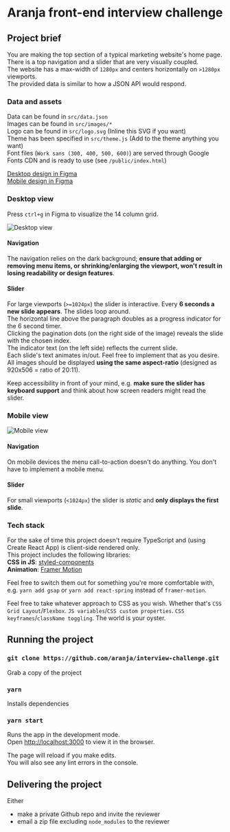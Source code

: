 # Aranja front-end interview challenge

## Project brief

You are making the top section of a typical marketing website's home page. There is a top navigation and a slider that are very visually coupled.\
The website has a max-width of `1280px` and centers horizontally on `>1280px` viewports.\
The provided data is similar to how a JSON API would respond.

### Data and assets

Data can be found in `src/data.json`\
Images can be found in `src/images/*`\
Logo can be found in `src/logo.svg` (Inline this SVG if you want)\
Theme has been specified in `src/theme.js` (Add to the theme anything you want)\
Font files (`Work sans (300, 400, 500, 600)`) are served through Google Fonts CDN and is ready to use (see `/public/index.html`)

[Desktop design in Figma](https://www.figma.com/file/h3XWe6bnNy9CDSf6bY4rGG/Werk-Aranja-interview-challenge?node-id=1%3A33)\
[Mobile design in Figma](https://www.figma.com/file/h3XWe6bnNy9CDSf6bY4rGG/Werk-Aranja-interview-challenge?node-id=1%3A48)

### Desktop view

Press `ctrl+g` in Figma to visualize the 14 column grid.

![Desktop view](https://user-images.githubusercontent.com/8494120/103651391-6def1200-4f59-11eb-8d85-0c55c863ab0b.png)

#### Navigation

The navigation relies on the dark background; **ensure that adding or removing menu items, or shrinking/enlarging the viewport, won't result in losing readability or design features**.

#### Slider

For large viewports (`>=1024px`) the slider is interactive. Every **6 seconds a new slide appears**. The slides loop around.\
The horizontal line above the paragraph doubles as a progress indicator for the 6 second timer.\
Clicking the pagination dots (on the right side of the image) reveals the slide with the chosen index.\
The indicator text (on the left side) reflects the current slide.\
Each slide's text animates in/out. Feel free to implement that as you desire.\
All images should be displayed **using the same aspect-ratio** (designed as 920x506 = ratio of 20:11).

Keep accessibility in front of your mind, e.g. **make sure the slider has keyboard support** and think about how screen readers might read the slider.

### Mobile view

![Mobile view](https://user-images.githubusercontent.com/8494120/103651934-3c2a7b00-4f5a-11eb-8e32-5ceed2aedd71.png)

#### Navigation

On mobile devices the menu call-to-action doesn't do anything. You don't have to implement a mobile menu.

#### Slider

For small viewports (`<1024px`) the slider is _static_ and **only displays the first slide**.

### Tech stack

For the sake of time this project doesn't require TypeScript and (using Create React App) is client-side rendered only.\
This project includes the following libraries:\
**CSS in JS**: [styled-components](https://github.com/styled-components/styled-components)\
**Animation**: [Framer Motion](https://github.com/framer/motion)

Feel free to switch them out for something you're more comfortable with, e.g. `yarn add gsap` or `yarn add react-spring` instead of `framer-motion`.

Feel free to take whatever approach to CSS as you wish. Whether that's `CSS Grid Layout`/`Flexbox`. `JS variables`/`CSS custom properties`. `CSS keyframes`/`className toggling`. The world is your oyster.

## Running the project

### `git clone https://github.com/aranja/interview-challenge.git`

Grab a copy of the project

### `yarn`

Installs dependencies

### `yarn start`

Runs the app in the development mode.\
Open [http://localhost:3000](http://localhost:3000) to view it in the browser.

The page will reload if you make edits.\
You will also see any lint errors in the console.

## Delivering the project

Either

- make a private Github repo and invite the reviewer
- email a zip file excluding `node_modules` to the reviewer
